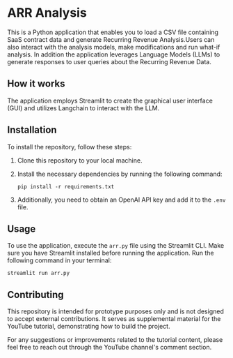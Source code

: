 # ARR Analysis 


This is a Python application that enables you to load a CSV file containing SaaS contract data and generate Recurring Revenue Analysis.Users can also interact with the analysis models, make modifications and run what-if analysis. In addition the application leverages Language Models (LLMs) to generate responses to user queries about the Recurring Revenue Data. 

## How it works


The application employs Streamlit to create the graphical user interface (GUI) and utilizes Langchain to interact with the LLM.

## Installation

To install the repository, follow these steps:

1. Clone this repository to your local machine.
2. Install the necessary dependencies by running the following command:

   ```
   pip install -r requirements.txt
   ```

3. Additionally, you need to obtain an OpenAI API key and add it to the `.env` file.

## Usage

To use the application, execute the `arr.py` file using the Streamlit CLI. Make sure you have Streamlit installed before running the application. Run the following command in your terminal:

```
streamlit run arr.py
```

## Contributing
This repository is intended for prototype purposes only and is not designed to accept external contributions. It serves as supplemental material for the YouTube tutorial, demonstrating how to build the project.

For any suggestions or improvements related to the tutorial content, please feel free to reach out through the YouTube channel's comment section.

